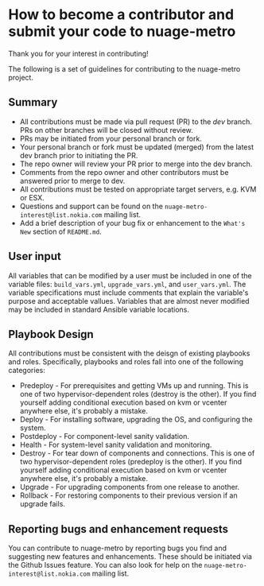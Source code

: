 # How to become a contributor and submit your code to nuage-metro

Thank you for your interest in contributing!

The following is a set of guidelines for contributing to the nuage-metro project.

## Summary

- All contributions must be made via pull request (PR) to the *dev* branch. PRs on other branches will be closed without review.
- PRs may be initiated from your personal branch or fork.
- Your personal branch or fork must be updated (merged) from the latest dev branch prior to initiating the PR. 
- The repo owner will review your PR prior to merge into the dev branch.
- Comments from the repo owner and other contributors must be answered prior to merge to dev.
- All contributions must be tested on appropriate target servers, e.g. KVM or ESX.
- Questions and support can be found on the `nuage-metro-interest@list.nokia.com` mailing list.
- Add a brief description of your bug fix or enhancement to the `What's New` section of `README.md`.

## User input

All variables that can be modified by a user must be included in one of the variable files: `build_vars.yml`, `upgrade_vars.yml`, and `user_vars.yml`.
The variable specifications must include comments that explain the variable's purpose and acceptable vallues. Variables that are almost never modified may be included
in standard Ansible variable locations.

## Playbook Design

All contributions must be consistent with the deisgn of existing playbooks and roles. Specifically, playbooks and roles fall into one
of the following categories:

- Predeploy - For prerequisites and getting VMs up and running. This is one of two hypervisor-dependent roles (destroy is the other). If you find yourself adding conditional execution based on kvm or vcenter anywhere else, it's probably a mistake.
- Deploy - For installing software, upgrading the OS, and configuring the system.
- Postdeploy - For component-level sanity validation.
- Health - For system-level sanity validation and monitoring.
- Destroy - For tear down of components and connections. This is one of two hypervisor-dependent roles (predeploy is the other). If you find yourself adding conditional execution based on kvm or vcenter anywhere else, it's probably a mistake.
- Upgrade - For upgrading components from one release to another.
- Rollback - For restoring components to their previous version if an upgrade fails.

## Reporting bugs and enhancement requests

You can contribute to nuage-metro by reporting bugs you find and suggesting new features and enhancements. These should be initiated
via the Github Issues feature. You can also look for help on the `nuage-metro-interest@list.nokia.com` mailing list.
